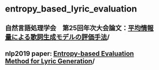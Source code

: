 # entropy_based_lyric_evaluation

## 自然言語処理学会　第25回年次大会論文：[平均情報量による歌詞生成モデルの評価手法](https://www.anlp.jp/proceedings/annual_meeting/2019/pdf_dir/P6-14.pdf)/
## nlp2019 paper: [Entropy-based Evaluation Method for Lyric Generation](https://www.anlp.jp/proceedings/annual_meeting/2019/pdf_dir/P6-14.pdf)/
